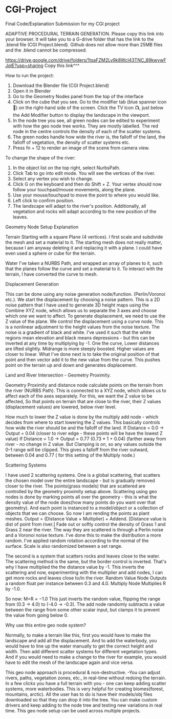 # CGI-Project
Final Code/Explanation Submission for my CGI project

ADAPTIVE PROCEDURAL TERRAIN GENERATION.
Please copy this link into your browser. It will take you to a G-drive folder that has the link to the .blend file (CGI Project.blend).
Github does not allow more than 25MB files and the .blend cannot be compressed.

https://drive.google.com/drive/folders/1tsaFZM2Ly9k8WcI43TNC_89kwywFJqIE?usp=sharing
Copy this link^^^

How to run the project:
1. Download the Blender file (CGI Project.blend)
2. Open it in Blender
3. Go to the Geometry Nodes panel from the top of the interface
4. Click on the cube that you see. Go to the modifier tab (blue spanner icon 🔧) on the right-hand side of the screen. Click the TV Icon 📺, just below the Add Modifier button to display the landscape in the viewport.
5. In the node tree you see, all green nodes can be edited to experiment with how the geo node tree works. They are mostly labelled. The red node in the centre controls the density of each of the scatter systems.
6. The green nodes handle how wide the river is, the falloff of the land, the falloff of vegetation, the density of scatter systems etc.
7. Press fn + 12 to render an image of the scene from camera view.

To change the shape of the river:
1. In the object list on the top right, select NurbsPath.
2. Click Tab to go into edit mode. You will see the vertices of the river.
3. Select any vertex you wish to change.
4. Click G on the keyboard and then do Shift + Z. Your vertex should now follow your touchpad/mouse movements, along the plane.
5. Use your mouse/touchpad to move the point to where you would like.
6. Left click to confirm position.
7. The landscape will adapt to the river's position. Additionally, all vegetation and rocks will adapt according to the new position of the leaves.





Geometry Node Setup Explanation

Terrain
Starting with a square Plane (4 vertices). I first scale and subdivide the mesh and set a material to it. The starting mesh does not really matter, because I am anyway deleting it and replacing it with a plane. I could have even used a sphere or cube for the terrain.

Water
I've taken a NURBS Path, and wrapped an array of planes to it, such that the planes follow the curve and set a material to it. To interact with the terrain, I have converted the curve to mesh. 


Displacement Generation

This can be done using any noise generation node/function. (Perlin/Voronoi etc.). We start the displacement by choosing a noise pattern. This is a 2D noise pattern that I have used to generate 3D height maps using the Combine XYZ node, which allows us to separate the 3 axes and choose which one we want to affect. To generate displacement, we need to use the Z value of the plane. We control the displacement using a curve node. This is a nonlinear adjustment to the height values from the noise texture. The noise is a gradient of black and white. I've used it such that the white regions mean elevation and black means depressions - but this can be inverted at any time by multiplying by -1.
One the curve, 
Lower distances are lifted slightly.
Midrange is more steeply boosted.
Higher values are closer to linear.
What I've done next is to take the original position of that point and then vector add it to the new value from the curve. This pushes point on the terrain up and down and generates displacement.


Land and River Intersection - Geometry Proximity.

Geometry Proximity and distance node calculate points on the terrain from the river (NURBS Path). This is connected to a XYZ node, which allows us to affect each of the axes separately. For this, we want the Z value to be affected, So that points on terrain that are close to the river, their Z values (displacement values) are lowered, below river level. 

How much to lower the Z value is done by the multiply add node - which decides from where to start lowering the Z values. This basically controls how wide the river should be and the falloff of the land.
If Distance = 0.0  → Output = 0.04 (closer to river edge - these points will be have the lowest Z value)
If Distance = 1.0  → Output = 0.77 (0.73 * 1 + 0.04) (farther away from river - no change in Z value.
But Clamping is on, so any values outside the 0–1 range will be clipped.
This gives a falloff from the river outward, between 0.04 and 0.77 ( for this setting of the Multiply node.)


Scattering Systems

I have used 2 scattering systems. 
One is a global scattering, that scatters the chosen model over the entire landscape - but is gradually removed closer to the river.
The points(grass models) that are scattered are controlled by the geometry proximity setup above. 
Scattering using geo nodes is done by marking points all over the geometry - this is what the density value of the node does(how many points do you want over that geometry). And each point is instanced to a model/object or a collection of objects that we can choose. So now I am rending the points as plant meshes. 
Output = (Distance Value × Multiplier) + Addend. [Distance value is dist of point from river.] 
Fade out or softly control the density of Grass 1 and Grass 2 near the river.
The way they are scattered is through a Perlin noise and a Voronoi noise texture. I've done this to make the distribution a more random. I've applied random rotation according to the normal of the surface. Scale is also randomized between a set range.

The second is a system that scatters rocks and leaves close to the water. The scattering method is the same, but the border control is inverted. That's why I have multiplied the the distance value by -1. This inverts the scattering and now, experimenting with the multiplier and add nodes, I can get more rocks and leaves close to/in the river. 
Random Value Node
Outputs a random float per instance between 0.3 and 4.0.
Multiply Node
Multiplies R by -1.0.

So now:
M=R × −1.0
This just inverts the random value, flipping the range from (0.3 → 4.0) to (-4.0 → -0.3).
The add node randomly subtracts a value between the range from some other scalar input, but clamps it to prevent the value from going below 0.

Why use this entire geo node system?

Normally, to make a terrain like this, first you would have to make the landscape and add all the displacement. And to add the waterbody, you would have to line up the water manually to get the correct height and width. Then add different scatter systems for different vegetation types. And if you would need to make a change to the river for example, you would have to edit the mesh of the landscape again and vice versa.

This geo node approach is procedural & non-destructive. -You can adjust rivers, paths, vegetation zones, etc., in real-time without redoing the terrain.
In a few clicks you have a full terrain with you - one can keep adding scatter systems, more waterbodies. This is very helpful for creating biomes(forest, mountains, arctic).
All the user has to do is have their models/obj files downloaded so that they can drop it into the tree.
You can make custom drivers and keep adding to the node tree and testing new variations in real time.
This geo node setup can be used across multiple projects.

